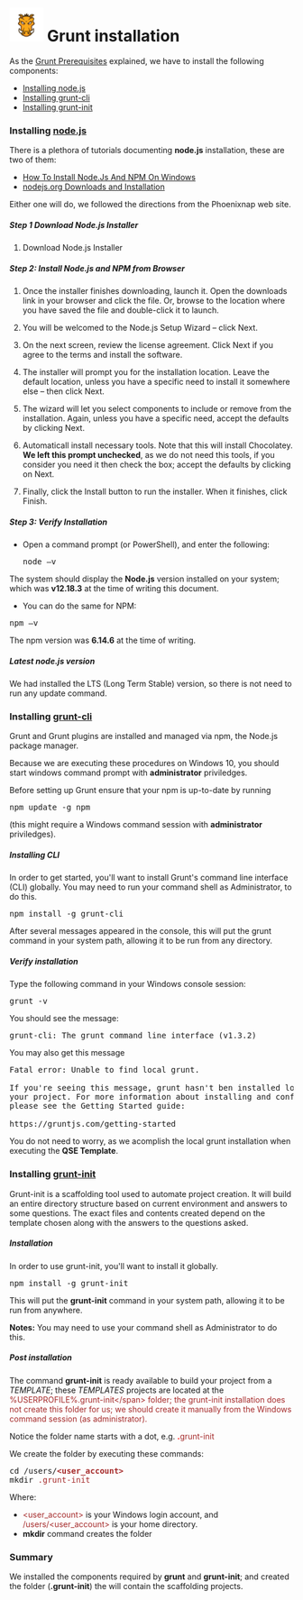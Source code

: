 # <img src="images/grunt-03.png" width="60px"> Grunt installation

As the [Grunt Prerequisites](docs/Grunt-Prerequisites.md) explained, we have to install the following components:

* [Installing node.js](#installing-nodejs)
* [Installing grunt-cli](#installing-grunt-cli)
* [Installing grunt-init](#installing-grunt-init)

### Installing [node.js](https://nodejs.org/en/ "nodejs")

There is a plethora of tutorials documenting **node.js** installation, these are two of them:

* [How To Install Node.Js And NPM On Windows](https://phoenixnap.com/kb/install-node-js-npm-on-windows)
* [nodejs.org Downloads and Installation](https://nodejs.org/en/download/)

Either one will do, we followed the directions from the Phoenixnap web site.

##### Step 1 Download Node.js Installer

1. Download Node.js Installer

##### Step 2: Install Node.js and NPM from Browser

1. Once the installer finishes downloading, launch it. Open the downloads link in your browser and click the file. Or, browse to the location where you have saved the file and double-click it to launch.

2. You will be welcomed to the Node.js Setup Wizard – click Next.

3. On the next screen, review the license agreement. Click Next if you agree to the terms and install the software.

4. The installer will prompt you for the installation location. Leave the default location, unless you have a specific need to install it somewhere else – then click Next.

5. The wizard will let you select components to include or remove from the installation. Again, unless you have a specific need, accept the defaults by clicking Next.

6. Automaticall install necessary tools. Note that this will install Chocolatey. **We left this prompt unchecked**, as we do not need this tools, if you consider you need it then check the box; accept the defaults by clicking on Next.
 
7. Finally, click the Install button to run the installer. When it finishes, click Finish. 

##### Step 3: Verify Installation

* Open a command prompt (or PowerShell), and enter the following:

  <pre>
  node –v</pre>

The system should display the **Node.js** version installed on your system; which was **v12.18.3** at the time of writing this document. 

* You can do the same for NPM:

<pre>
npm –v</pre>

The npm version was **6.14.6** at the time of writing.

##### Latest node.js version
We had installed the LTS (Long Term Stable) version, so there is not need to run any update command. 

### Installing [grunt-cli](https://gruntjs.com/getting-started)

Grunt and Grunt plugins are installed and managed via npm, the Node.js package manager.

Because we are executing these procedures on Windows 10, you should start windows command prompt with **administrator** priviledges.

Before setting up Grunt ensure that your npm is up-to-date by running <pre>npm update -g npm</pre> (this might require a Windows command session with **administrator** priviledges).

##### Installing CLI

In order to get started, you'll want to install Grunt's command line interface (CLI) globally. You may need to run your command shell as Administrator, to do this.

<pre>npm install -g grunt-cli</pre>

After several messages appeared in the console, this will put the grunt command in your system path, allowing it to be run from any directory.

##### Verify installation

Type the following command in your Windows console session:

<pre>grunt -v</pre>

You should see the message:

<pre>grunt-cli: The grunt command line interface (v1.3.2)</pre>

You may also get this message

<pre>Fatal error: Unable to find local grunt.<br>
If you're seeing this message, grunt hasn't ben installed locally to
your project. For more information about installing and configuring grunt, 
please see the Getting Started guide:

https://gruntjs.com/getting-started</pre>

You do not need to worry, as we acomplish the local grunt installation when executing the **QSE Template**.

### Installing [grunt-init](https://gruntjs.com/project-scaffolding)

Grunt-init is a scaffolding tool used to automate project creation. It will build an entire directory structure based on current environment and answers to some questions. The exact files and contents created depend on the template chosen along with the answers to the questions asked.

##### Installation

In order to use grunt-init, you'll want to install it globally.

<pre>npm install -g grunt-init</pre>
This will put the **grunt-init** command in your system path, allowing it to be run from anywhere.

**Notes:** You may need to use your command shell as Administrator to do this.

##### Post installation

The command **grunt-init** is ready available to build your project from a *TEMPLATE*; these *TEMPLATES* projects are located at the <span style="color:brown;">%USERPROFILE%\.grunt-init\</span> folder; the grunt-init installation does not create this folder for us; we should create it manually from the Windows command session (as administrator).

Notice the folder name starts with a dot, e.g. <span style="color:red; font-weight:bold;">.</span><span style="color:brown;">grunt-init</span>

We create the folder by executing these commands:
<pre>cd /users/<span style="color:brown; font-weight:bold;">&lt;user_account></span>
mkdir <span style="color:brown;">.grunt-init</span></pre>
Where:<br>
<ul>
<li><span style="color:brown;">&lt;user&#95;account></span> is your Windows login account, and <span style="color:brown;">/users/&lt;user_account></span> is your home directory.
<li><span style="font-weight:bold;">mkdir</span> command creates the folder
</ul>

### Summary

We installed the components required by **grunt** and **grunt-init**; and created the folder (**.grunt-init**) the will contain the scaffolding projects.

